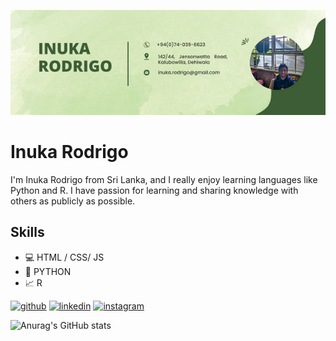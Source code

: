 ![Artificial Intelligence and Data Science](https://github.com/inukarodrigo/inukarodrigo/blob/main/I'm%20Inuka.png)

# Inuka Rodrigo
I'm Inuka Rodrigo from Sri Lanka, and I really enjoy learning languages like Python and R. I have passion for learning and sharing knowledge with others as publicly as possible. 

## Skills
* 💻 HTML / CSS/ JS
* 🐍 PYTHON
* 📈 R

[<img src='https://cdn.jsdelivr.net/npm/simple-icons@3.0.1/icons/github.svg' alt='github' height='40'>](https://github.com/inukarodrigo)  [<img src='https://cdn.jsdelivr.net/npm/simple-icons@3.0.1/icons/linkedin.svg' alt='linkedin' height='40'>](https://www.linkedin.com/in/inuka-rodrigo/)  [<img src='https://cdn.jsdelivr.net/npm/simple-icons@3.0.1/icons/instagram.svg' alt='instagram' height='40'>](https://www.instagram.com/_inux_20_/)  



![Anurag's GitHub stats](https://github-readme-stats.vercel.app/api?username=inukarodrigo&theme=cobalt&show_icons=true)
